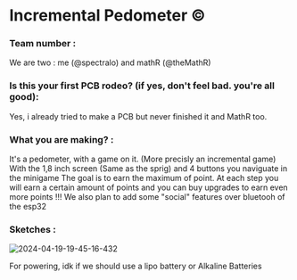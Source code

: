 # Incremental Pedometer ©

### Team number : 
We are two : me (@spectralo) and mathR (@theMathR)

### Is this your first PCB rodeo? (if yes, don't feel bad. you're all good):
Yes, i already tried to make a PCB but never finished it and MathR too.

### What you are making? :
It's a pedometer, with a game on it. (More precisly an incremental game)
With the 1,8 inch screen (Same as the sprig) and 4 buttons you naviguate in the minigame
The goal is to earn the maximum of point. At each step you will earn a certain amount of points and you can buy upgrades to earn even more points !!!
We also plan to add some "social" features over bluetooh of the esp32

### Sketches :

![2024-04-19-19-45-16-432](https://github.com/hackclub/the-trail/assets/122629939/d2b8a04f-d187-435b-a3c9-1a227c27b06f)

For powering, idk if we should use a lipo battery or Alkaline Batteries
